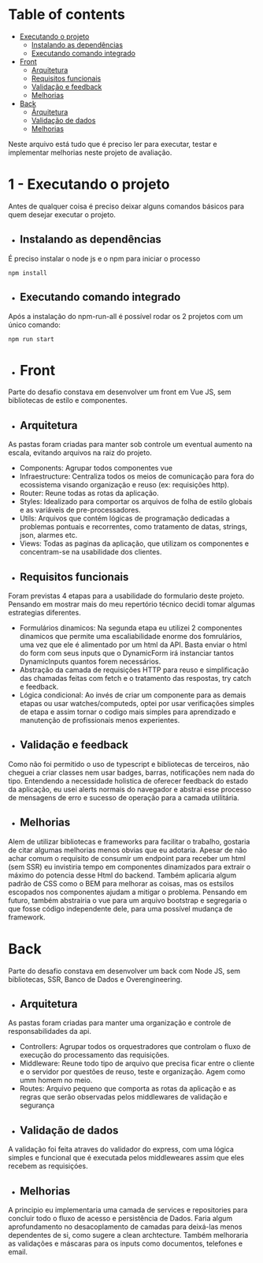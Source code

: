 # Table of contents

- [Executando o projeto](#item01)
  - [Instalando as dependências](#item02)
  - [Executando comando integrado](#item03)  
- [Front](#item04)
  - [Arquitetura](#item05)
  - [Requisitos funcionais](#item06)
  - [Validação e feedback](#item07)
  - [Melhorias](#item08)
- [Back](#item09)
  - [Ãrquitetura](#item10)
  - [Validação de dados](#item11)
  - [Melhorias](#item12)

Neste arquivo está tudo que é preciso ler para executar, testar e implementar melhorias neste projeto de avaliação. 

<a id="item01"></a>
# 1 - Executando o projeto
 
 Antes de qualquer coisa é preciso deixar alguns comandos básicos para quem desejar executar o projeto.

<a id="item02"></a>
- ## Instalando as dependências

É preciso instalar o node js e o npm para iniciar o processo

```
npm install
```

<a id="item03"></a>
- ## Executando comando integrado

Após a instalação do npm-run-all é possível rodar os 2 projetos com um único comando:

```
npm run start
```

<a id="item04"></a>
- # Front

Parte do desafio constava em desenvolver um front em Vue JS, sem bibliotecas de estilo e componentes.

<a id="item05"></a>
- ## Arquitetura 

As pastas foram criadas para manter sob controle um eventual aumento na escala, evitando arquivos na raiz do projeto.
- Components: Agrupar todos componentes vue
- Infraestructure:  Centraliza todos os meios de comunicação para fora do ecossistema visando organização e reuso (ex: requisições http). 
- Router: Reune todas as rotas da aplicação.
- Styles: Idealizado para comportar os arquivos de folha de estilo globais e as variáveis de pre-processadores.
- Utils: Arquivos que contém lógicas de programação dedicadas a problemas pontuais e recorrentes, como tratamento de datas, strings, json, alarmes etc.
- Views: Todas as paginas da aplicação, que utilizam os componentes e concentram-se na usabilidade dos clientes.


<a id="item06"></a>
- ## Requisitos funcionais

Foram previstas 4 etapas para a usabilidade do formulario deste projeto. Pensando em mostrar mais do meu repertório técnico decidi tomar algumas estrategias diferentes.

- Formulários dinamicos: Na segunda etapa eu utilizei 2 componentes dinamicos que permite uma escaliabilidade enorme dos fomrulários, uma vez que ele é alimentado por um html da API. Basta enviar o html do form com seus inputs que o DynamicForm irá instanciar tantos DynamicInputs quantos forem necessários.
- Abstração da camada de requisições HTTP para reuso e simplificação das chamadas feitas com fetch e o tratamento das respostas, try catch e feedback.
- Lógica condicional: Ao invés de criar um componente para as demais etapas ou usar watches/computeds, optei por usar verificações simples de etapa e assim tornar o codigo mais simples para aprendizado e manutenção de profissionais menos experientes.


<a id="item07"></a>
- ## Validação e feedback

Como não foi permitido o uso de typescript e bibliotecas de terceiros, não cheguei a criar classes nem usar badges, barras, notificações nem nada do tipo. Entendendo a necessidade holistica de oferecer feedback do estado da aplicação, eu usei alerts normais do navegador e abstrai esse processo de mensagens de erro e sucesso de operação para a camada utilitária. 

<a id="item08"></a>
- ## Melhorias

Alem de utilizar bibliotecas e frameworks para facilitar o trabalho, gostaria de citar algumas melhorias menos obvias que eu adotaria. Apesar de não achar comum o requisito de consumir um endpoint para receber um html (sem SSR) eu invistiria tempo em componentes dinamizados para extrair o máximo do potencia desse Html do backend. Também aplicaria algum padrão de CSS como o BEM para melhorar as coisas, mas os estsilos escopados nos componentes ajudam a mitigar o problema. Pensando em futuro, também abstrairia o vue para um arquivo  bootstrap e segregaria o que fosse código independente dele, para uma possível mudança de framework.

<a id="item09"></a>
# Back

Parte do desafio constava em desenvolver um back com Node JS, sem bibliotecas, SSR, Banco de Dados e Overengineering.

<a id="item10"></a>
- ## Arquitetura

As pastas foram criadas para manter uma organização e controle de responsabilidades da api.
- Controllers: Agrupar todos os orquestradores que controlam o fluxo de execução do processamento das requisições.
- Middleware:  Reune todo tipo de arquivo que precisa ficar entre o cliente e o servidor por questões de reuso, teste e organização. Agem como umm homem no meio.
- Routes: Arquivo pequeno que comporta as rotas da aplicação e as regras que serão observadas pelos middlewares de validação e segurança


<a id="item11"></a>
- ## Validação de dados

A validação foi feita atraves do validador do express, com  uma lógica simples e funcional que é executada pelos middleweares assim que eles recebem as requisiçóes.

<a id="item12"></a>
- ## Melhorias

A principio eu implementaria uma camada de services e repositories para concluir todo o fluxo de acesso e persistência de Dados. Faria algum aprofundamento no desacoplamento de camadas para deixá-las menos dependentes de si, como sugere a clean archtecture. Também melhoraria as validações e máscaras para os inputs como documentos,  telefones e email. 

